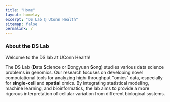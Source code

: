 ```yaml
---
title: "Home"
layout: homelay
excerpt: "DS Lab @ UConn Health"
sitemap: false
permalink: /
---
```


### About the DS Lab

Welcome to the DS lab at UConn Health! 

The DS Lab (**D**ata **S**cience or **D**ongyuan **S**ong) studies various data science problems in genomics. Our research focuses on developing novel computational tools for analyzing high-throughput "omics" data, especially for **single-cell** and **spatial** omics. By integrating statistical modeling, machine learning, and bioinformatics, the lab aims to provide a more rigorous interpretation of cellular variation from different biological systems.  

<!-- Some interesting questions in our lab include:
1. Creating Simulated Data: How can we use computers to generate fake omics data that looks like real experimental data?
2. Studying Gene Co-expression Patterns: How can we model how genes work together in different cell types or locations within a tissue?
3. Simplifying Data: How can we make large-scale omics datasets easier to work with by selecting key genes, dimentionality reduction, or analyzing fewer cells while still keeping important information? -->
